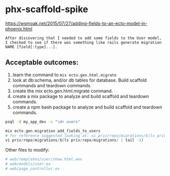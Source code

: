 # phx-scaffold-spike

https://wsmoak.net/2015/07/27/adding-fields-to-an-ecto-model-in-phoenix.html
```
After discovering that I needed to add some fields to the User model, 
I checked to see if there was something like rails generate migration NAME [field[:type]...].
```

## Acceptable outcomes:
1) learn the command to `mix ecto.gen.html.migrate`
2) look at db:schema, and/or db tables for database. Build scaffold commands and teardown commands.
3) create the mix ecto.gen.html.migrate command.
4) create a mix package to analyze and build scaffold and teardown commands.
5) create a npm bash package to analyze and build scaffold and teardown commands.

```bash
psql -d my_app_dev -c "\d+ users"
```

```elixir
mix ecto.gen.migration add_fields_to_users
# for reference suggested looking at: vi priv/repo/migrations/$(ls priv/repo/migrations/ | tail -2)
vi priv/repo/migrations/$(ls priv/repo/migrations/ | tail -1)
```

Other files to modify:
```elixir
# web/templates/user/show.html.eex
# web/models/user.ex
# web/page_controller.ex
```
